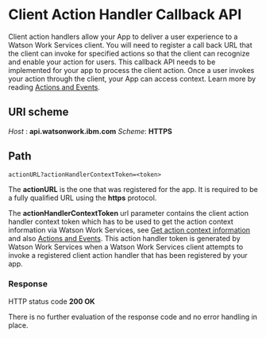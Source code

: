 # Client Action Handler Callback API
Client action handlers allow your App to deliver a user experience to a Watson Work Services client. You will need to register a call back URL that the client can invoke for specified actions so that the client can recognize and enable your action for users. This callback API needs to be implemented for your app to process the client action. Once a user invokes your action through the client, your App can access context. Learn more by reading [Actions and Events](../guides/V1_ActionsEvents.md).

## URI scheme
_Host_ : **api.watsonwork.ibm.com**
_Scheme_: **HTTPS**

## Path
```
actionURL?actionHandlerContextToken=<token>
```

The **actionURL** is the one that was registered for the app. It is required to be a fully qualified URL using the **https** protocol.

The **actionHandlerContextToken** url parameter contains the client action handler context token which has to be used to get the action context information via Watson Work Services, see [Get action context information](../guides/get_action_context.md) and also [Actions and Events](../guides/V1_ActionsEvents.md). This action handler token is generated by Watson Work Services when a Watson Work Services client attempts to invoke a registered client action handler that has been registered by your app.



### Response

HTTP status code **200 OK**

There is no further evaluation of the response code and no error handling in place.
